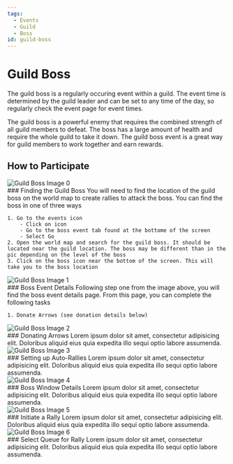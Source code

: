 ```yaml
---
tags:
  - Events
  - Guild
  - Boss
id: guild-boss
---
```


# Guild Boss

The guild boss is a regularly occuring event within a guild. The event time is determined by the guild leader and can be set to any time of the day, so regularly check the event page for event times.

The guild boss is a powerful enemy that requires the combined strength of all guild members to defeat. The boss has a large amount of health and require the whole guild to take it down. The guild boss event is a great way for guild members to work together and earn rewards.

## How to Participate

<div class="th_container">
  <div class="th_image">
    <img src={require('/static/img/guild-boss-0.jpg').default} alt="Guild Boss Image 0" />
  </div>
  <div class="th_text">
    ### Finding the Guild Boss
    You will need to find the location of the guild boss on the world map to create rallies to attack the boss. You can find the boss in one of three ways

    1. Go to the events icon
        - Click on icon
        - Go to the boss event tab found at the bottome of the screen
        - Select Go
    2. Open the world map and search for the guild boss. It should be located near the guild location. The boss may be different than in the pic depending on the level of the boss
    3. Click on the boss icon near the bottom of the screen. This will take you to the boss location
    
  </div>
</div>

<div class="th_container">
  <div class="th_image">
    <img src={require('/static/img/guild-boss-1.jpg').default} alt="Guild Boss Image 1" />
  </div>
  <div class="th_text">
     ### Boss Event Details
    Following step one from the image above, you will find the boss event details page. From this page, you can complete the following tasks

    1. Donate Arrows (see donation details below)
  </div>
</div>

<div class="th_container">
  <div class="th_image">
    <img src={require('/static/img/guild-boss-2.jpg').default} alt="Guild Boss Image 2" />
  </div>
  <div class="th_text">
    ### Donating Arrows
    Lorem ipsum dolor sit amet, consectetur adipisicing elit. Doloribus aliquid eius quia expedita illo sequi optio labore assumenda.
  </div>
</div>

<div class="th_container">
  <div class="th_image">
    <img src={require('/static/img/guild-boss-3.jpg').default} alt="Guild Boss Image 3" />
  </div>
  <div class="th_text">
    ### Setting up Auto-Rallies
    Lorem ipsum dolor sit amet, consectetur adipisicing elit. Doloribus aliquid eius quia expedita illo sequi optio labore assumenda.
  </div>
</div>

<div class="th_container">
  <div class="th_image">
    <img src={require('/static/img/guild-boss-4.jpg').default} alt="Guild Boss Image 4" />
  </div>
  <div class="th_text">
    ### Boss Window Details
    Lorem ipsum dolor sit amet, consectetur adipisicing elit. Doloribus aliquid eius quia expedita illo sequi optio labore assumenda.
  </div>
</div>

<div class="th_container">
  <div class="th_image">
    <img src={require('/static/img/guild-boss-5.jpg').default} alt="Guild Boss Image 5" />
  </div>
  <div class="th_text">
    ### Initiate a Rally
    Lorem ipsum dolor sit amet, consectetur adipisicing elit. Doloribus aliquid eius quia expedita illo sequi optio labore assumenda.
  </div>
</div>

<div class="th_container">
  <div class="th_image">
    <img src={require('/static/img/guild-boss-6.jpg').default} alt="Guild Boss Image 6" />
  </div>
  <div class="th_text">
    ### Select Queue for Rally
    Lorem ipsum dolor sit amet, consectetur adipisicing elit. Doloribus aliquid eius quia expedita illo sequi optio labore assumenda.
  </div>
</div>

<div class="popup-image">
  <img src={require('/static/img/guild-boss-1.jpg').default} alt="" />
</div>

